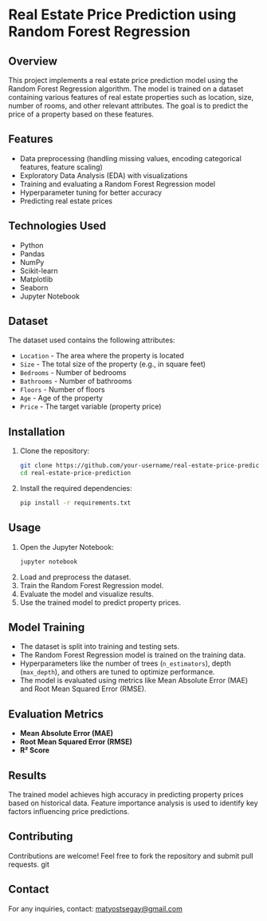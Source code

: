 # Real Estate Price Prediction using Random Forest Regression

## Overview
This project implements a real estate price prediction model using the Random Forest Regression algorithm. The model is trained on a dataset containing various features of real estate properties such as location, size, number of rooms, and other relevant attributes. The goal is to predict the price of a property based on these features.

## Features
- Data preprocessing (handling missing values, encoding categorical features, feature scaling)
- Exploratory Data Analysis (EDA) with visualizations
- Training and evaluating a Random Forest Regression model
- Hyperparameter tuning for better accuracy
- Predicting real estate prices

## Technologies Used
- Python
- Pandas
- NumPy
- Scikit-learn
- Matplotlib
- Seaborn
- Jupyter Notebook

## Dataset
The dataset used contains the following attributes:
- `Location` - The area where the property is located
- `Size` - The total size of the property (e.g., in square feet)
- `Bedrooms` - Number of bedrooms
- `Bathrooms` - Number of bathrooms
- `Floors` - Number of floors
- `Age` - Age of the property
- `Price` - The target variable (property price)

## Installation
1. Clone the repository:
   ```sh
   git clone https://github.com/your-username/real-estate-price-prediction.git
   cd real-estate-price-prediction
   ```
2. Install the required dependencies:
   ```sh
   pip install -r requirements.txt
   ```

## Usage
1. Open the Jupyter Notebook:
   ```sh
   jupyter notebook
   ```
2. Load and preprocess the dataset.
3. Train the Random Forest Regression model.
4. Evaluate the model and visualize results.
5. Use the trained model to predict property prices.

## Model Training
- The dataset is split into training and testing sets.
- The Random Forest Regression model is trained on the training data.
- Hyperparameters like the number of trees (`n_estimators`), depth (`max_depth`), and others are tuned to optimize performance.
- The model is evaluated using metrics like Mean Absolute Error (MAE) and Root Mean Squared Error (RMSE).

## Evaluation Metrics
- **Mean Absolute Error (MAE)**
- **Root Mean Squared Error (RMSE)**
- **R² Score**

## Results
The trained model achieves high accuracy in predicting property prices based on historical data. Feature importance analysis is used to identify key factors influencing price predictions.

## Contributing
Contributions are welcome! Feel free to fork the repository and submit pull requests.
git 
## Contact
For any inquiries, contact: [matyostsegay@gmail.com](mailto:matyostsegay@gmail.com)
